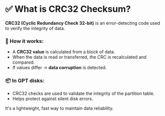 # ✅ What is CRC32 Checksum?

**CRC32 (Cyclic Redundancy Check 32-bit)** is an error-detecting code used to verify the integrity of data.

### 🧠 How it works:
- A **CRC32 value** is calculated from a block of data.
- When the data is read or transferred, the CRC is recalculated and compared.
- If values differ → **data corruption** is detected.

### 📦 In GPT disks:
- CRC32 checks are used to validate the integrity of the partition table.
- Helps protect against silent disk errors.

It's a lightweight, fast way to maintain data reliability.
